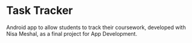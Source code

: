 # Task Tracker
Android app to allow students to track their coursework, developed with Nisa Meshal, as a final project for App Development.
